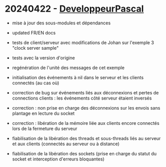 # 20240422 - [DeveloppeurPascal](https://github.com/DeveloppeurPascal)

* mise à jour des sous-modules et dépendances
* updated FR/EN docs
* tests de client/serveur avec modifications de Johan sur l'exemple 3 "clock server sample"
* tests avec la version d'origine
* regénération de l'unité des messages de cet exemple
* initialisation des événements à nil dans le serveur et les clients connectés (au cas où)

* correction de bug sur événements liés aux déconnexions et pertes de connections clients : les événements côté serveur étaient inversés
* correction : non prise en charge des déconnexions sur les envois sans plantage en lecture du socket
* correction : libération de la mémoire liée aux clients encore connectés lors de la fermeture du serveur
* fiabilisation de la libération des threads et sous-threads liés au serveur et aux clients (connectés au serveur ou à distance)
* fiabilisation de la libération des sockets (prise en charge du statut du socket et interception d'erreurs bloquantes)
